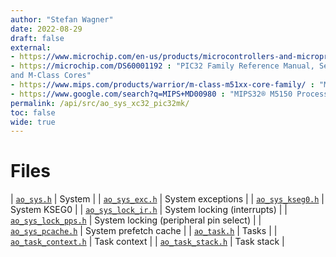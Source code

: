 ```yaml
---
author: "Stefan Wagner"
date: 2022-08-29
draft: false
external:
- https://www.microchip.com/en-us/products/microcontrollers-and-microprocessors/32-bit-mcus/pic32-32-bit-mcus/pic32mk : "PIC32MK Family of Microcontrollers"
- https://microchip.com/DS60001192 : "PIC32 Family Reference Manual, Section 50, CPU for Devices with MIPS32® microAptiv™ 
and M-Class Cores"
- https://www.mips.com/products/warrior/m-class-m51xx-core-family/ : "M-Class M51xx Core Family"
- https://www.google.com/search?q=MIPS+MD00980 : "MIPS32® M5150 Processor Core Family Software User’s Manual"
permalink: /api/src/ao_sys_xc32_pic32mk/
toc: false
wide: true
---
```


# Files

| [`ao_sys.h`](ao_sys.h.md) | System |
| [`ao_sys_exc.h`](ao_sys_exc.h.md) | System exceptions |
| [`ao_sys_kseg0.h`](ao_sys_kseg0.h.md) | System KSEG0 |
| [`ao_sys_lock_ir.h`](ao_sys_lock_ir.h.md) | System locking (interrupts) |
| [`ao_sys_lock_pps.h`](ao_sys_lock_pps.h.md) | System locking (peripheral pin select) |
| [`ao_sys_pcache.h`](ao_sys_pcache.h.md) | System prefetch cache |
| [`ao_task.h`](ao_task.h.md) | Tasks |
| [`ao_task_context.h`](ao_task_context.h.md) | Task context |
| [`ao_task_stack.h`](ao_task_stack.h.md) | Task stack |
